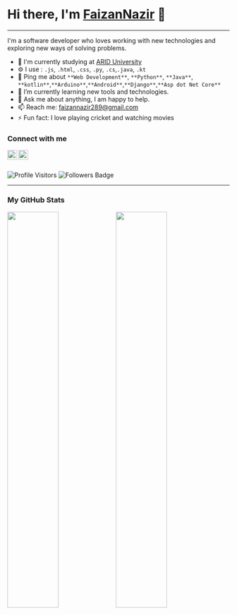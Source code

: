 # Hi there, I'm [FaizanNazir](https://github.com/faizannazir) 👋

<hr>

I'm a software developer who loves working with new technologies and exploring new ways of solving problems. 

- 🏢 I'm currently studying at [ARID University](https://www.uaar.edu.pk/index.php)
- ⚙️ I use : `.js`, `.html`, `.css`, `.py`, `.cs`,`.java`, `.kt`
- 💬 Ping me about `**Web Development**`, `**Python**`, `**Java**`, `**kotlin**`,`**Arduino**`,`**Android**`,`**Django**`,`**Asp dot Net Core**`
- 🔭 I’m currently learning new tools and technologies.
- 💬 Ask me about anything, I am happy to help.
- 📫 Reach me: [faizannazir289@gmail.com](mailto:faizannazir289@gmail.com)
- ⚡ Fun fact: I love playing cricket and watching movies

### Connect with me

[<img align="left" alt="LinkedIn" width="22px" src="https://raw.githubusercontent.com/peterthehan/peterthehan/master/assets/linkedin.svg" />][linkedin]
[<img align="left" alt="Twitter" width="22px" src="https://raw.githubusercontent.com/peterthehan/peterthehan/master/assets/twitter.svg" />][twitter]

<br />

[linkedin]: https://www.linkedin.com/in/faizannazir/
[twitter]: https://twitter.com/faizi_CS

<br/>

![Profile Visitors](https://visitor-badge.glitch.me/badge?page_id=faizannazir.faizannazir)
![Followers Badge](https://img.shields.io/github/followers/faizannazir?style=social)
<!-- ![Repos Badge](https://badges.pufler.dev/repos/faizannazir)
#![Forks Badge](https://badges.pufler.dev/forks/faizannazir)
#![Stars Badge](https://badges.pufler.dev/stars/faizannazir) -->


<hr />

### My GitHub Stats

<p>
  <img width="48%" src="https://github-readme-stats.vercel.app/api?username=faizannazir&count_private=true&show_icons=true&include_all_commits=true" />
  <img width="48%" src="https://github-readme-streak-stats.herokuapp.com/?user=faizannazir" />
</p>


